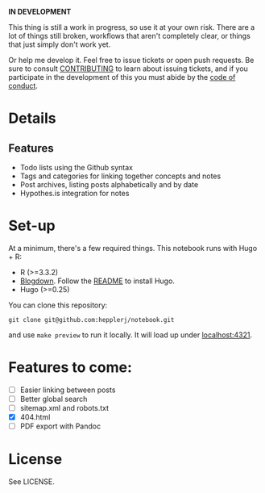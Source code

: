 **IN DEVELOPMENT**

This thing is still a work in progress, so use it at your own risk. There are a lot of things still broken, workflows that aren't completely clear, or things that just simply don't work yet.

Or help me develop it. Feel free to issue tickets or open push requests. Be sure to consult [CONTRIBUTING](CONTRIBUTING.md) to learn about issuing tickets, and if you participate in the development of this you must abide by the [code of conduct](CODE_OF_CONDUCT.md).

# Details

## Features

-   Todo lists using the Github syntax
-   Tags and categories for linking together concepts and notes
-   Post archives, listing posts alphabetically and by date
-   Hypothes.is integration for notes

# Set-up

At a minimum, there's a few required things. This notebook runs with Hugo + R:

- R (>=3.3.2)
- [Blogdown](https://github.com/rstudio/blogdown). Follow the [README](https://github.com/rstudio/blogdown/blob/master/README.md) to install Hugo.
- Hugo (>=0.25)

You can clone this repository:

`git clone git@github.com:hepplerj/notebook.git`

and use `make preview` to run it locally. It will load up under [localhost:4321](http://localhost:4321).

# Features to come:

- [ ] Easier linking between posts
- [ ] Better global search
- [ ] sitemap.xml and robots.txt
- [x] 404.html
- [ ] PDF export with Pandoc

# License

See LICENSE.
